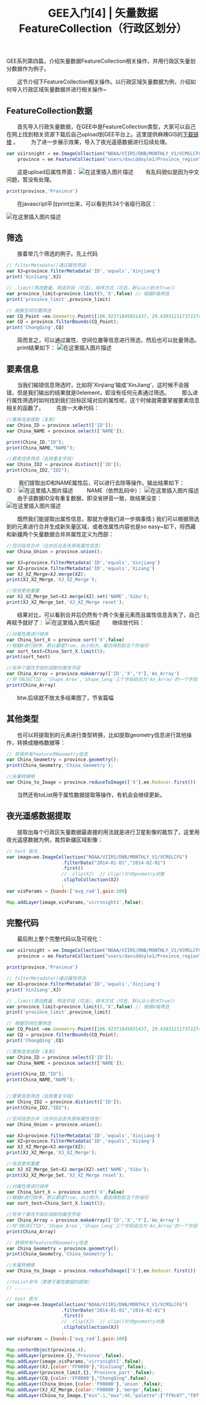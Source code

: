 ﻿---
 title: GEE入门[4] | 矢量数据FeatureCollection（行政区划分）
 date: 
 categories:
 - GEE
 tags:
 - Google Earth Engine
 - Remote sensing
---
GEE系列第四篇，介绍矢量数据FeatureCollection相关操作，并用行政区矢量划分数据作为例子。
<!--less-->

&emsp;&emsp;这节介绍下FeatureCollection相关操作。以行政区域矢量数据为例，介绍如何导入行政区域矢量数据并进行相关操作~
## FeatureCollection数据
&emsp;&emsp;首先导入行政矢量数据，在GEE中是FeatureCollection类型，大家可以自己在网上找到相关资源下载后自己upload到GEE平台上。这里提供麻辣GIS的[下载链接](https://malagis.com/gis-data-china-province.html) 。
&emsp;&emsp;为了进一步展示效果，导入了夜光遥感数据进行后续处理。

```javascript
var viirsnight = ee.ImageCollection("NOAA/VIIRS/DNB/MONTHLY_V1/VCMSLCFG"),
    province = ee.FeatureCollection("users/daviddoyle1/Province_region");
```
&emsp;&emsp;这是upload后属性界面：
![在这里插入图片描述](https://img-blog.csdnimg.cn/2020101117110632.png?x-oss-process)
&emsp;&emsp;有乱码貌似是因为中文问题，暂没有处理。

```javascript
print(province,'Province')    
```
&emsp;&emsp;在javascript平台print出来，可以看到共34个省级行政区：

![在这里插入图片描述](https://img-blog.csdnimg.cn/20201011171456710.png?x-oss-process)


## 筛选
&emsp;&emsp;接着举几个筛选的例子。先上代码

```javascript
// filterMetadata()通过属性筛选
var XJ=province.filterMetadata('ID','equals','Xinjiang')
print('XinJiang',XJ)     

// .limit(筛选数量、筛选字段（可选）、排序方式（可选，默认从小到大True）)
var province_limit=province.limit(5,'X',false) // 根据X轴筛选
print('province_limit',province_limit)

// 根据空间位置筛选
var CQ_Point =ee.Geometry.Point([106.92371845031437, 29.430312117372274]);
var CQ = province.filterBounds(CQ_Point);
print('ChongQing',CQ) 
```
&emsp;&emsp;简而言之，可以通过属性、空间位置等信息进行筛选，然后也可以批量筛选。
&emsp;&emsp;print结果如下：
![在这里插入图片描述](https://img-blog.csdnimg.cn/20201011172411202.png?x-oss-process)
## 要素信息
&emsp;&emsp;当我们输错信息筛选时，比如将'Xinjiang'输成'XinJiang'，这时候不会报错，但是我们输出的结果就是0element，即没有任何元素通过筛选。
&emsp;&emsp;那么进行属性筛选时如何找到我们目标区域对应的属性呢，这个时候就需要掌握要素信息相关的函数了。
&emsp;&emsp;先放一大串代码：

```javascript
//要素信息提取（复制）
var China_ID = province.select(['ID']);
var China_NAME = province.select(['NAME']);

print(China_ID,"ID");
print(China_NAME,"NAME");

//要素信息筛选（去除重复字段）
var China_ID2 = province.distinct(['ID']);
print(China_ID2,"ID2");
```

&emsp;&emsp; 我们提取出ID和NAME属性后，可以进行去除等操作。输出结果如下：
&emsp;&emsp;ID：
![在这里插入图片描述](https://img-blog.csdnimg.cn/20201011173457518.png?x-oss-process)
&emsp;&emsp; NAME（依然乱码中）：
![在这里插入图片描述](https://img-blog.csdnimg.cn/20201011173547887.png?x-oss-process)
&emsp;&emsp;由于该数据ID没有重复数据，即没省拼音一致，故结果没变：
![在这里插入图片描述](https://img-blog.csdnimg.cn/20201011173624419.png#pic_center)

&emsp;&emsp;既然我们能提取出属性信息，那就方便我们进一步搞事情:)
我们可以根据筛选到的元素进行合并生成新矢量区域，或者改属性内容也是so easy~如下，将西藏和新疆两个矢量数据合并并属性定义为西部：
```javascript
//空间信息合并（合并后会丢失原有属性信息）
var China_Union = province.union();

var XJ=province.filterMetadata('ID','equals','Xinjiang')
var XZ=province.filterMetadata('ID','equals','Xizang')
var XJ_XZ_Merge=XJ.merge(XZ);
print(XJ_XZ_Merge,'XJ_XZ_Merge');    

//信息更改重置
var XJ_XZ_Merge_Set=XJ.merge(XZ).set('NAME','Xibu');
print(XJ_XZ_Merge_Set,'XJ_XZ_Merge reset');
```
&emsp;&emsp;结果对比，可以看到合并后仍然有个两个矢量元素而且属性信息丢失了，自己再赋予就好了：
![在这里插入图片描述](https://img-blog.csdnimg.cn/20201011174324984.png?x-oss-process)
&emsp;&emsp;继续放代码：

```javascript
//对属性表进行排序
var China_Sort_X = province.sort('X',false)
//根据X进行排序，默认都是True，从小到大，最后得到前五个的省份
var sort_test=China_Sort_X.limit(5);
print(sort_test)

//将多个属性字段形成新的属性字段
var China_Array = province.makeArray(['ID','X','Y'],'An_Array')
//将'OBJECTID','Shape_Area','Shape_Leng'三个字段结合为'An_Array'的一个字段
print(China_Array)
```
&emsp;&emsp;btw.后续就不放太多结果图了，节省篇幅

## 其他类型
&emsp;&emsp;也可以将提取到的元素进行类型转换，比如提取geometry信息进行其他操作，转换成栅格数据等：

```javascript
// 获得所有feature的Geometry信息
var China_Geometry = province.geometry();
print(China_Geometry,'China_Geometry');

//矢量转栅格
var China_to_Image = province.reduceToImage(['X'],ee.Reducer.first())
```
&emsp;&emsp;当然还有toList用于属性数据提取等操作，有机会会继续更新。

## 夜光遥感数据提取
&emsp;&emsp;提取出每个行政区矢量数据最直接的用法就是进行卫星影像的裁剪了，这里用夜光遥感数据为例，裁剪新疆区域影像：

```javascript
// test 夜光
var image=ee.ImageCollection("NOAA/VIIRS/DNB/MONTHLY_V1/VCMSLCFG")
                    .filterDate("2014-01-01","2014-02-01")
                    .first()
                    // .clip(XJ)  // clip()针对geometry对象
                    .clipToCollection(XJ)
                    ;
var visParams = {bands:['avg_rad'],gain:100}

Map.addLayer(image,visParams,'virrsnight1',false);
```


## 完整代码
&emsp;&emsp;最后附上整个完整代码以及可视化：

```javascript
var viirsnight = ee.ImageCollection("NOAA/VIIRS/DNB/MONTHLY_V1/VCMSLCFG"),
    province = ee.FeatureCollection("users/daviddoyle1/Province_region");

print(province,'Province')     

// filterMetadata()通过属性筛选
var XJ=province.filterMetadata('ID','equals','Xinjiang')
print('XinJiang',XJ)     

// .limit(筛选数量、筛选字段（可选）、排序方式（可选，默认从小到大True）)
var province_limit=province.limit(5,'X',false) // 根据X轴筛选
print('province_limit',province_limit)

// 根据空间位置筛选
var CQ_Point =ee.Geometry.Point([106.92371845031437, 29.430312117372274]);
var CQ = province.filterBounds(CQ_Point);
print('ChongQing',CQ) 

//要素信息提取（复制）
var China_ID = province.select(['ID']);
var China_NAME = province.select(['NAME']);

print(China_ID,"ID");
print(China_NAME,"NAME");


//要素信息筛选（去除重复字段）
var China_ID2 = province.distinct(['ID']);
print(China_ID2,"ID2");

//空间信息合并（合并后会丢失原有属性信息）
var China_Union = province.union();

var XJ=province.filterMetadata('ID','equals','Xinjiang')
var XZ=province.filterMetadata('ID','equals','Xizang')
var XJ_XZ_Merge=XJ.merge(XZ);
print(XJ_XZ_Merge,'XJ_XZ_Merge');    

//信息更改重置
var XJ_XZ_Merge_Set=XJ.merge(XZ).set('NAME','Xibu');
print(XJ_XZ_Merge_Set,'XJ_XZ_Merge reset');

//对属性表进行排序
var China_Sort_X = province.sort('X',false)
//根据X进行排序，默认都是True，从小到大，最后得到前五个的省份
var sort_test=China_Sort_X.limit(5);

//将多个属性字段形成新的属性字段
var China_Array = province.makeArray(['ID','X','Y'],'An_Array')
//将'OBJECTID','Shape_Area','Shape_Leng'三个字段结合为'An_Array'的一个字段
print(China_Array)

// 获得所有feature的Geometry信息
var China_Geometry = province.geometry();
print(China_Geometry,'China_Geometry');

//矢量转栅格
var China_to_Image = province.reduceToImage(['X'],ee.Reducer.first())

//toList命令（更便于属性数据的提取）
// ......

// test 夜光
var image=ee.ImageCollection("NOAA/VIIRS/DNB/MONTHLY_V1/VCMSLCFG")
                    .filterDate("2014-01-01","2014-02-01")
                    .first()
                    // .clip(XJ)  // clip()针对geometry对象
                    .clipToCollection(XJ)
                    ;
var visParams = {bands:['avg_rad'],gain:100}

Map.centerObject(province,4);
Map.addLayer(province,{},'Province',false); 
Map.addLayer(image,visParams,'virrsnight1',false);
Map.addLayer(XJ,{color:'FF0000'},"XinJiang",false);
Map.addLayer(province_limit,{},'Province_part',false); 
Map.addLayer(CQ,{color:'FF0000'},"ChongQing",false);
Map.addLayer(China_Union,{color:'F00000'},'union',false);
Map.addLayer(XJ_XZ_Merge,{color:'F00000'},'merge',false);
Map.addLayer(China_to_Image,{"min":1,"max":40,"palette":["ff9c07","f0ff1b","1aff0b"]},'image',false)
```

